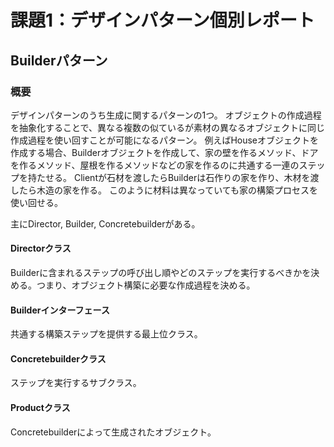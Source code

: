 # 課題1：デザインパターン個別レポート

## Builderパターン

### 概要
デザインパターンのうち生成に関するパターンの1つ。
オブジェクトの作成過程を抽象化することで、異なる複数の似ているが素材の異なるオブジェクトに同じ作成過程を使い回すことが可能になるパターン。
例えばHouseオブジェクトを作成する場合、Builderオブジェクトを作成して、家の壁を作るメソッド、ドアを作るメソッド、屋根を作るメソッドなどの家を作るのに共通する一連のステップを持たせる。
Clientが石材を渡したらBuilderは石作りの家を作り、木材を渡したら木造の家を作る。
このように材料は異なっていても家の構築プロセスを使い回せる。

主にDirector, Builder, Concretebuilderがある。

#### Directorクラス
Builderに含まれるステップの呼び出し順やどのステップを実行するべきかを決める。つまり、オブジェクト構築に必要な作成過程を決める。

#### Builderインターフェース
共通する構築ステップを提供する最上位クラス。

#### Concretebuilderクラス
ステップを実行するサブクラス。

#### Productクラス
Concretebuilderによって生成されたオブジェクト。
